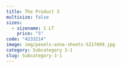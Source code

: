 ```yaml
---
title: The Product 3
multisize: false
sizes:
  - sizename: 1 LT
    price: "5"
code: "4233214"
image: img/pexels-anna-shvets-5217899.jpg
category: Subcategory 3-1
slug: Subcategory-3-1
---
```

